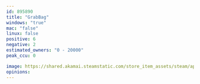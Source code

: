 ```yaml
---
id: 895890
title: "GrabBag"
windows: "true"
mac: "false"
linux: false
positive: 6
negative: 2
estimated_owners: "0 - 20000"
peak_ccu: 0

image: https://shared.akamai.steamstatic.com/store_item_assets/steam/apps/895890/header.jpg?t=1572255591
opinions:
---
```

